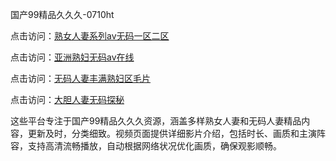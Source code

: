 国产99精品久久久-0710ht

点击访问：<a href="https://heiliaoe8ajia.pages.dev">熟女人妻系列av无码一区二区</a>

点击访问：<a href="https://heiliaoxqkkct.pages.dev">亚洲熟妇无码av在线</a>

点击访问：<a href="https://heiliaozj3tjd.pages.dev">无码人妻丰满熟妇区毛片</a>

点击访问：<a href="https://heiliaoga6s9v.pages.dev">大胆人妻无码探秘</a>

这些平台专注于国产99精品久久久资源，涵盖多样熟女人妻和无码人妻精品内容，更新及时，分类细致。视频页面提供详细影片介绍，包括时长、画质和主演阵容，支持高清流畅播放，自动根据网络状况优化画质，确保观影顺畅。

<span style="display:none;">[Canonical link](https://github.com/chieu20250710/chieu14 ）</span>

